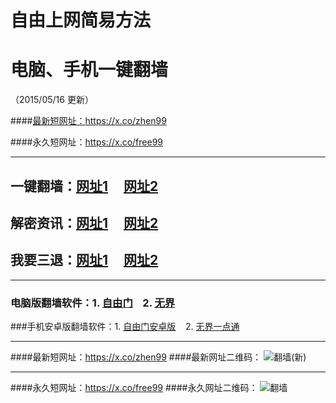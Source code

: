 # 自由上网简易方法
# 电脑、手机一键翻墙
（2015/05/16 更新）

####<a href="https://x.co/zhen99" target="_blank">最新短网址：https://x.co/zhen99</a>

####永久短网址：<a href="https://x.co/free99" target="_blank">https://x.co/free99</a>

***

## 一键翻墙：<a href="https://d3e6qfhusa3vhe.cloudfront.net" target="_blank">网址1</a>&nbsp;&nbsp;&nbsp;&nbsp;&nbsp;<a href="https://d3cnzdqnl5l09d.cloudfront.net" target="_blank">网址2</a>

## 解密资讯：<a href="https://d3cnzdqnl5l09d.cloudfront.net/zhen99" target="_blank">网址1</a>&nbsp;&nbsp;&nbsp;&nbsp;&nbsp;<a href="https://d2187grypo2gfr.cloudfront.net/zhen99" target="_blank">网址2</a>

## 我要三退：<a href="https://d3cnzdqnl5l09d.cloudfront.net/zs.php/url/d29duwb7un2osd.cloudfront.net/8" target="_blank">网址1</a>&nbsp;&nbsp;&nbsp;&nbsp;&nbsp;<a href="https://dvlkyogqbetr1.cloudfront.net/ogST.aspx" target="_blank">网址2</a>

***

### 电脑版翻墙软件：1. <a href="https://d3b07nb9ldi3br.cloudfront.net/fga01.php?fid=fg753p.zip" target="_blank">自由门</a>&nbsp;&nbsp;&nbsp;&nbsp;2. <a href="https://d3b07nb9ldi3br.cloudfront.net/fga01.php?fid=u1405.zip" target="_blank">无界</a>

###手机安卓版翻墙软件：1. <a href="https://d3b07nb9ldi3br.cloudfront.net/fga01.php?fid=fgma32.apk" target="_blank">自由门安卓版</a>&nbsp;&nbsp;&nbsp;&nbsp;2. <a href="https://d3b07nb9ldi3br.cloudfront.net/fga01.php?fid=um3.1.apk" target="_blank">无界一点通</a>

***

####最新短网址：<a href="https://x.co/zhen99" target="_blank">https://x.co/zhen99</a>
####最新网址二维码：
![翻墙(新)](https://d3b07nb9ldi3br.cloudfront.net/pic/yjfq1.png)

***

####永久短网址：<a href="https://x.co/free99" target="_blank">https://x.co/free99</a>
####永久网址二维码：
![翻墙](https://d3b07nb9ldi3br.cloudfront.net/pic/yjfq0.png)
